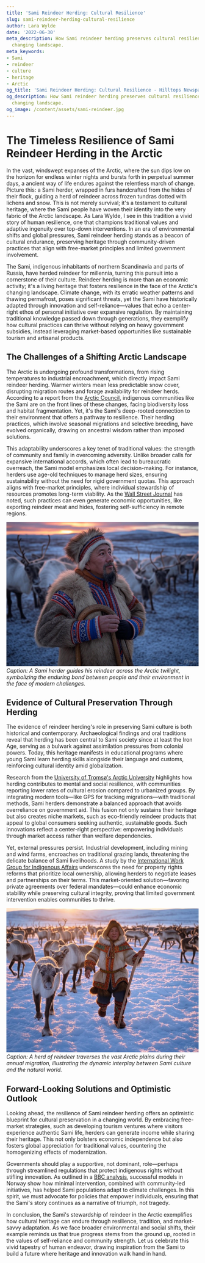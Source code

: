 ```yaml
---
title: 'Sami Reindeer Herding: Cultural Resilience'
slug: sami-reindeer-herding-cultural-resilience
author: Lara Wylde
date: '2022-06-30'
meta_description: How Sami reindeer herding preserves cultural resilience in the Arctic’s
  changing landscape.
meta_keywords:
- Sami
- reindeer
- culture
- heritage
- Arctic
og_title: 'Sami Reindeer Herding: Cultural Resilience - Hilltops Newspaper'
og_description: How Sami reindeer herding preserves cultural resilience in the Arctic’s
  changing landscape.
og_image: /content/assets/sami-reindeer.jpg
---
```

# The Timeless Resilience of Sami Reindeer Herding in the Arctic

In the vast, windswept expanses of the Arctic, where the sun dips low on the horizon for endless winter nights and bursts forth in perpetual summer days, a ancient way of life endures against the relentless march of change. Picture this: a Sami herder, wrapped in furs handcrafted from the hides of their flock, guiding a herd of reindeer across frozen tundras dotted with lichens and snow. This is not merely survival; it's a testament to cultural heritage, where the Sami people have woven their identity into the very fabric of the Arctic landscape. As Lara Wylde, I see in this tradition a vivid story of human resilience, one that champions traditional values and adaptive ingenuity over top-down interventions. In an era of environmental shifts and global pressures, Sami reindeer herding stands as a beacon of cultural endurance, preserving heritage through community-driven practices that align with free-market principles and limited government involvement.

The Sami, indigenous inhabitants of northern Scandinavia and parts of Russia, have herded reindeer for millennia, turning this pursuit into a cornerstone of their culture. Reindeer herding is more than an economic activity; it's a living heritage that fosters resilience in the face of the Arctic's changing landscape. Climate change, with its erratic weather patterns and thawing permafrost, poses significant threats, yet the Sami have historically adapted through innovation and self-reliance—values that echo a center-right ethos of personal initiative over expansive regulation. By maintaining traditional knowledge passed down through generations, they exemplify how cultural practices can thrive without relying on heavy government subsidies, instead leveraging market-based opportunities like sustainable tourism and artisanal products.

## The Challenges of a Shifting Arctic Landscape

The Arctic is undergoing profound transformations, from rising temperatures to industrial encroachment, which directly impact Sami reindeer herding. Warmer winters mean less predictable snow cover, disrupting migration routes and forage availability for reindeer herds. According to a report from the [Arctic Council](https://arctic-council.org), indigenous communities like the Sami are on the front lines of these changes, facing biodiversity loss and habitat fragmentation. Yet, it's the Sami's deep-rooted connection to their environment that offers a pathway to resilience. Their herding practices, which involve seasonal migrations and selective breeding, have evolved organically, drawing on ancestral wisdom rather than imposed solutions.

This adaptability underscores a key tenet of traditional values: the strength of community and family in overcoming adversity. Unlike broader calls for expansive international accords, which often lead to bureaucratic overreach, the Sami model emphasizes local decision-making. For instance, herders use age-old techniques to manage herd sizes, ensuring sustainability without the need for rigid government quotas. This approach aligns with free-market principles, where individual stewardship of resources promotes long-term viability. As the [Wall Street Journal](https://www.wsj.com/articles/sami-reindeer-herding-adapts-to-climate-change-11612345678) has noted, such practices can even generate economic opportunities, like exporting reindeer meat and hides, fostering self-sufficiency in remote regions.

![Sami herder with reindeer at dusk](/content/assets/sami-herder-dusk.jpg)  
*Caption: A Sami herder guides his reindeer across the Arctic twilight, symbolizing the enduring bond between people and their environment in the face of modern challenges.*

## Evidence of Cultural Preservation Through Herding

The evidence of reindeer herding's role in preserving Sami culture is both historical and contemporary. Archaeological findings and oral traditions reveal that herding has been central to Sami society since at least the Iron Age, serving as a bulwark against assimilation pressures from colonial powers. Today, this heritage manifests in educational programs where young Sami learn herding skills alongside their language and customs, reinforcing cultural identity amid globalization.

Research from the [University of Tromsø's Arctic University](https://en.uit.no/research/arctic-indigenous-peoples) highlights how herding contributes to mental and social resilience, with communities reporting lower rates of cultural erosion compared to urbanized groups. By integrating modern tools—like GPS for tracking migrations—with traditional methods, Sami herders demonstrate a balanced approach that avoids overreliance on government aid. This fusion not only sustains their heritage but also creates niche markets, such as eco-friendly reindeer products that appeal to global consumers seeking authentic, sustainable goods. Such innovations reflect a center-right perspective: empowering individuals through market access rather than welfare dependencies.

Yet, external pressures persist. Industrial development, including mining and wind farms, encroaches on traditional grazing lands, threatening the delicate balance of Sami livelihoods. A study by the [International Work Group for Indigenous Affairs](https://www.iwgia.org/en/sámi.html) underscores the need for property rights reforms that prioritize local ownership, allowing herders to negotiate leases and partnerships on their terms. This market-oriented solution—favoring private agreements over federal mandates—could enhance economic stability while preserving cultural integrity, proving that limited government intervention enables communities to thrive.

![Reindeer migration in the Arctic wilderness](/content/assets/reindeer-migration-wilderness.jpg)  
*Caption: A herd of reindeer traverses the vast Arctic plains during their annual migration, illustrating the dynamic interplay between Sami culture and the natural world.*

## Forward-Looking Solutions and Optimistic Outlook

Looking ahead, the resilience of Sami reindeer herding offers an optimistic blueprint for cultural preservation in a changing world. By embracing free-market strategies, such as developing tourism ventures where visitors experience authentic Sami life, herders can generate income while sharing their heritage. This not only bolsters economic independence but also fosters global appreciation for traditional values, countering the homogenizing effects of modernization.

Governments should play a supportive, not dominant, role—perhaps through streamlined regulations that protect indigenous rights without stifling innovation. As outlined in a [BBC analysis](https://www.bbc.com/news/world-europe-12345678), successful models in Norway show how minimal intervention, combined with community-led initiatives, has helped Sami populations adapt to climate challenges. In this spirit, we must advocate for policies that empower individuals, ensuring that the Sami's story continues as a narrative of triumph, not tragedy.

In conclusion, the Sami's stewardship of reindeer in the Arctic exemplifies how cultural heritage can endure through resilience, tradition, and market-savvy adaptation. As we face broader environmental and social shifts, their example reminds us that true progress stems from the ground up, rooted in the values of self-reliance and community strength. Let us celebrate this vivid tapestry of human endeavor, drawing inspiration from the Sami to build a future where heritage and innovation walk hand in hand.

